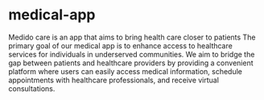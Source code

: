 # medical-app
Medido care is an app that aims to bring health care closer to patients
The primary goal of our medical app is to enhance access to healthcare services for individuals in underserved communities. We aim to bridge the gap between patients and healthcare providers by providing a convenient platform where users can easily access medical information, schedule appointments with healthcare professionals, and receive virtual consultations.
